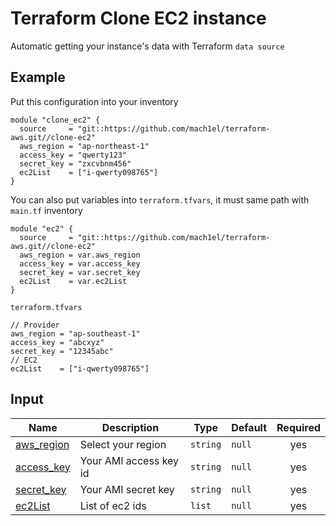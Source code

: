 # Terraform Clone EC2 instance

Automatic getting your instance's data with Terraform `data source`

## Example
Put this configuration into your inventory

```
module "clone_ec2" {
  source     = "git::https://github.com/mach1el/terraform-aws.git//clone-ec2"
  aws_region = "ap-northeast-1"
  access_key = "qwerty123"
  secret_key = "zxcvbnm456"
  ec2List    = ["i-qwerty098765"]
}
```

You can also put variables into `terraform.tfvars`, it must same path with `main.tf` inventory

```
module "ec2" {
  source     = "git::https://github.com/mach1el/terraform-aws.git//clone-ec2"
  aws_region = var.aws_region
  access_key = var.access_key
  secret_key = var.secret_key
  ec2List    = var.ec2List
}
```

`terraform.tfvars`

```
// Provider
aws_region = "ap-southeast-1"
access_key = "abcxyz"
secret_key = "12345abc"
// EC2
ec2List    = ["i-qwerty098765"]
```

## Input
| Name | Description | Type | Default | Required |
|------|-------------|------|---------|:--------:|
|<a name="aws_region"></a> [aws_region](#) | Select your region | `string` | `null` | yes |
|<a name="access_key"></a> [access_key](#) | Your AMI access key id | `string` | `null` | yes |
|<a name="secret_key"></a> [secret_key](#) | Your AMI secret key | `string` | `null` | yes |
|<a name="ec2List"></a> [ec2List](#) | List of ec2 ids | `list` | `null` | yes |